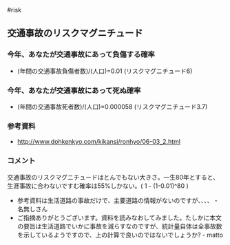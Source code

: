 #risk
## 交通事故のリスクマグニチュード
### 今年、あなたが交通事故にあって負傷する確率
* (年間の交通事故負傷者数)/(人口)=0.01 (リスクマグニチュード6)
### 今年、あなたが交通事故にあって死ぬ確率
* (年間の交通事故死者数)/(人口)=0.000058 (リスクマグニチュード3.7)
### 参考資料
* http://www.dohkenkyo.com/kikansi/ronhyo/06-03_2.html
### コメント
交通事故のリスクマグニチュードはとんでもない大きさ。一生80年とすると、生涯事故に合わないですむ確率は55%しかない。( 1 - (1-0.01)^80 )

* 参考資料は生活道路の事故だけで、主要道路の情報がないのですが、、、、 - 名無しさん 
* ご指摘ありがとうございます。資料を読みなおしてみました。たしかに本文の要旨は生活道路でいかに事故を減らすなのですが、統計量自体は全事故数を示しているようですので、上の計算で良いのではないでしょうか? - matto 
<!--  -->

